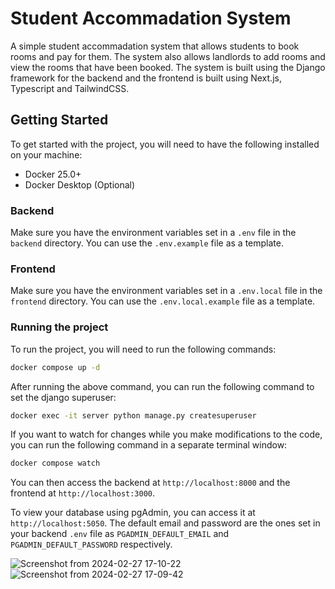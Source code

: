 # Student Accommadation System

A simple student accommadation system that allows students to book rooms and pay for them. The system also allows landlords to add rooms and view the rooms that have been booked. The system is built using the Django framework for the backend and the frontend is built using Next.js, Typescript and TailwindCSS.

## Getting Started

To get started with the project, you will need to have the following installed on your machine:

- Docker 25.0+
- Docker Desktop (Optional)

### Backend

Make sure you have the environment variables set in a `.env` file in the `backend` directory. You can use the `.env.example` file as a template.

### Frontend

Make sure you have the environment variables set in a `.env.local` file in the `frontend` directory. You can use the `.env.local.example` file as a template.

### Running the project

To run the project, you will need to run the following commands:

```bash
docker compose up -d
```

After running the above command, you can run the following command to set the django superuser:

```bash
docker exec -it server python manage.py createsuperuser
```

If you want to watch for changes while you make modifications to the code, you can run the following command in a separate terminal window:

```bash
docker compose watch
```

You can then access the backend at `http://localhost:8000` and the frontend at `http://localhost:3000`.

To view your database using pgAdmin, you can access it at `http://localhost:5050`. The default email and password are the ones set in your backend `.env` file as `PGADMIN_DEFAULT_EMAIL` and `PGADMIN_DEFAULT_PASSWORD` respectively.

![Screenshot from 2024-02-27 17-10-22](https://github.com/SirSanctified/student-accommodation-api/assets/63302923/b5700327-e76f-4c67-8b16-c25ae20dfd89)
![Screenshot from 2024-02-27 17-09-42](https://github.com/SirSanctified/student-accommodation-api/assets/63302923/cd33b92f-48f5-4bbf-8da8-704c3408699e)
